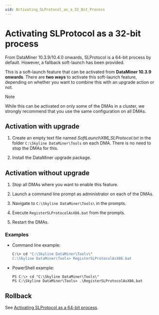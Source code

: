 ```yaml
---
uid: Activating_SLProtocol_as_a_32_Bit_Process
---
```


# Activating SLProtocol as a 32-bit process

From DataMiner 10.3.9/10.4.0 onwards, SLProtocol is a 64-bit process by default. However, a fallback soft-launch has been provided.<!-- RN 36725 -->

This is a soft-launch feature that can be activated from **DataMiner 10.3.9 onwards**. There are **two ways** to activate this soft-launch feature, depending on whether you want to combine this with an upgrade action or not.

> [!NOTE]
> While this can be activated on only some of the DMAs in a cluster, we strongly recommend that you use the same configuration on all DMAs.

## Activation with upgrade

1. Create an empty text file named *SoftLaunchX86_SLProtocol.txt* in the folder `C:\Skyline DataMiner\Tools` on each DMA. There is no need to stop the DMAs for this.

1. Install the DataMiner upgrade package.

## Activation without upgrade

1. Stop all DMAs where you want to enable this feature.

1. Launch a command line prompt as administrator on each of the DMAs.

1. Navigate to `C:\Skyline DataMiner\Tools\` in the prompts.

1. Execute `RegisterSLProtocolAsX86.bat` from the prompts.

1. Restart the DMAs.

### Examples

- Command line example:

  ```bash
  C:\> cd "C:\Skyline DataMiner\Tools\"
  C:\Skyline DataMiner\Tools> RegisterSLProtocolAsX86.bat
  ```

- PowerShell example:

  ```pwsh
  PS C:\> cd "C:\Skyline DataMiner\Tools\"
  PS C:\Skyline DataMiner\Tools> .\RegisterSLProtocolAsX86.bat
  ```

## Rollback

See [Activating SLProtocol as a 64-bit process](xref:Activating_SLProtocol_as_a_64_Bit_Process).
